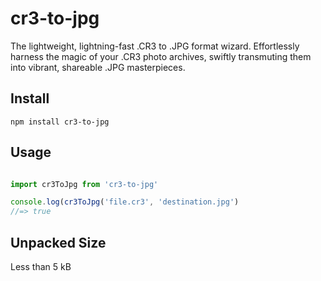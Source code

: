 # cr3-to-jpg
The lightweight, lightning-fast .CR3 to .JPG format wizard. Effortlessly harness the magic of your .CR3 photo archives, swiftly transmuting them into vibrant, shareable .JPG masterpieces.

## Install

`npm install cr3-to-jpg`

## Usage 

```javascript

import cr3ToJpg from 'cr3-to-jpg'

console.log(cr3ToJpg('file.cr3', 'destination.jpg')
//=> true
```
## Unpacked Size
Less than 5 kB
